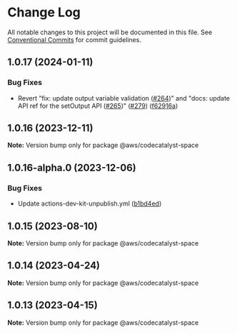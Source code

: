# Change Log

All notable changes to this project will be documented in this file. See [Conventional Commits](https://conventionalcommits.org) for commit
guidelines.

## 1.0.17 (2024-01-11)

### Bug Fixes

- Revert "fix: update output variable validation ([#264](https://github.com/aws/actions-dev-kit/issues/264))" and "docs: update API ref for the
  setOutput API ([#265](https://github.com/aws/actions-dev-kit/issues/265))" ([#279](https://github.com/aws/actions-dev-kit/issues/279))
  ([f62916a](https://github.com/aws/actions-dev-kit/commit/f62916a91c052b910de8406cc15e7ea124675191))

## 1.0.16 (2023-12-11)

**Note:** Version bump only for package @aws/codecatalyst-space

## 1.0.16-alpha.0 (2023-12-06)

### Bug Fixes

- Update actions-dev-kit-unpublish.yml ([b1bd4ed](https://github.com/aws/actions-dev-kit/commit/b1bd4edcc21939acd2ea79ec3eb1b51af6ccb9fb))

## 1.0.15 (2023-08-10)

**Note:** Version bump only for package @aws/codecatalyst-space

## 1.0.14 (2023-04-24)

**Note:** Version bump only for package @aws/codecatalyst-space

## 1.0.13 (2023-04-15)

**Note:** Version bump only for package @aws/codecatalyst-space
